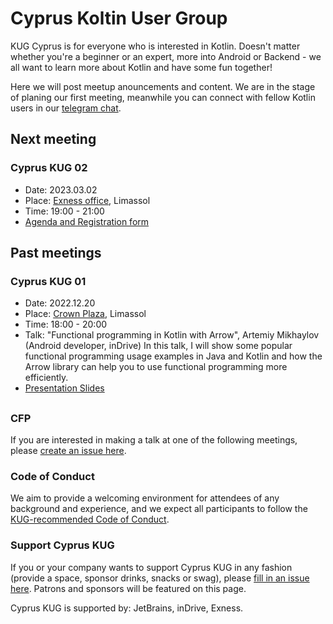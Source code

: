 # Cyprus Koltin User Group
KUG Cyprus is for everyone who is interested in Kotlin. Doesn't matter whether you're a beginner or an expert, more into Android or Backend - we all want to learn more about Kotlin and have some fun together! 

Here we will post meetup anouncements and content. We are in the stage of planing our first meeting, meanwhile you can connect with fellow Kotlin users in our [telegram chat](https://t.me/kug_cy). 

## Next meeting

### Cyprus KUG 02
- Date: 2023.03.02
- Place: [Exness office](https://goo.gl/maps/KYjMLpkQrCvM7ePB7), Limassol
- Time: 19:00 - 21:00
- [Agenda and Registration form](https://www.eventbrite.com/e/cyprus-kotlin-user-group-meetup-0203-tickets-547755831437)

## Past meetings

### Cyprus KUG 01
- Date: 2022.12.20
- Place: [Crown Plaza](https://goo.gl/maps/J5XkCB41mr3yFysAA), Limassol
- Time: 18:00 - 20:00
- Talk: "Functional programming in Kotlin with Arrow", Artemiy Mikhaylov (Android developer, inDrive)
In this talk, I will show some popular functional programming usage examples in Java and Kotlin and how the Arrow library can help you to use functional programming more efficiently.
- [Presentation Slides](https://www.dropbox.com/s/ytapmy1pc587wp1/Copy%20of%20KUG%20Arrow.pdf?dl=0)

## 

### CFP
If you are interested in making a talk at one of the following meetings, please [create an issue here](https://github.com/Cyprus-Kotlin-User-Group/Cyprus-KUG/issues/new?assignees=oldtuna&labels=talk+proposal&template=talk-proposal.md&title=).

### Code of Conduct
We aim to provide a welcoming environment for attendees of any background and experience, and we expect all participants to follow the [KUG-recommended Code of Conduct](https://github.com/jetbrains#code-of-conduct).

### Support Cyprus KUG
If you or your company wants to support Cyprus KUG in any fashion (provide a space, sponsor drinks, snacks or swag), please [fill in an issue here](https://github.com/Cyprus-Kotlin-User-Group/Cyprus-KUG/issues/new?assignees=oldtuna&labels=&template=support-proposal.md&title=). Patrons and sponsors will be featured on this page. 

Cyprus KUG is supported by: JetBrains, inDrive, Exness.
